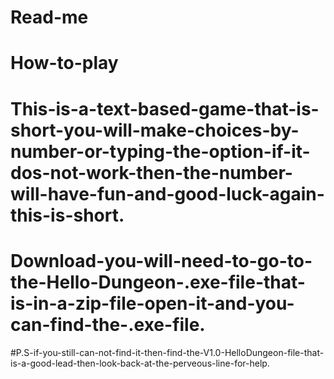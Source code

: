 # Read-me
# How-to-play
# This-is-a-text-based-game-that-is-short-you-will-make-choices-by-number-or-typing-the-option-if-it-dos-not-work-then-the-number-will-have-fun-and-good-luck-again-this-is-short.
# Download-you-will-need-to-go-to-the-Hello-Dungeon-.exe-file-that-is-in-a-zip-file-open-it-and-you-can-find-the-.exe-file.
#P.S-if-you-still-can-not-find-it-then-find-the-V1.0-HelloDungeon-file-that-is-a-good-lead-then-look-back-at-the-perveous-line-for-help.
